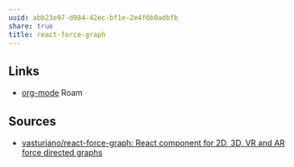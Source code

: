 ```yaml
---
uuid: abb23e97-d984-42ec-bf1e-2e4f6b0adbfb
share: true
title: react-force-graph
---
```

## Links

* [org-mode](/c62c8cf0-9f46-48fd-a24e-e6af99f5417d) Roam

## Sources

* [vasturiano/react-force-graph: React component for 2D, 3D, VR and AR force directed graphs](https://github.com/vasturiano/react-force-graph)